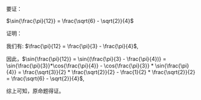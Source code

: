 要证：

$\sin{\frac{\pi}{12}} = \frac{\sqrt{6} - \sqrt{2}}{4}$

证明：

我们有: $\frac{\pi}{12} = \frac{\pi}{3} - \frac{\pi}{4}$,

因此，$\sin{\frac{\pi}{12}} = \sin{(\frac{\pi}{3} - \frac{\pi}{4})} = \sin{\frac{\pi}{3}}*\cos{\frac{\pi}{4}} - \cos{\frac{\pi}{3}} * \sin{\frac{\pi}{4}} = \frac{\sqrt{3}}{2} * \frac{\sqrt{2}}{2} - \frac{1}{2} * \frac{\sqrt{2}}{2} = \frac{\sqrt{6} - \sqrt{2}}{4}$,

综上可知，原命题得证。